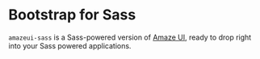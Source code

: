 Bootstrap for Sass
============

`amazeui-sass` is a Sass-powered version of [Amaze UI](github.com/allmobilize/amazeui), ready to drop right into your Sass powered applications.
